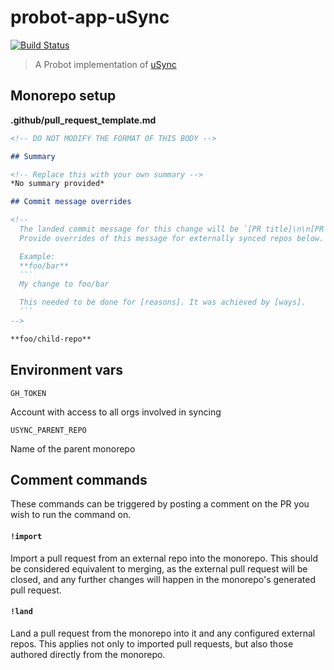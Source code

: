 # probot-app-uSync

[![Build Status](https://badge.buildkite.com/e11ea6abd3bec27ca72ed7c9c437be773d7878dc351ad9f7cd.svg?branch=master)](https://buildkite.com/uberopensource/probot-app-usync)

> A Probot implementation of [uSync](https://github.com/uber-workflow/usync)

## Monorepo setup

**.github/pull_request_template.md**

````md
<!-- DO NOT MODIFY THE FORMAT OF THIS BODY -->

## Summary

<!-- Replace this with your own summary -->
*No summary provided*

## Commit message overrides

<!--
  The landed commit message for this change will be `[PR title]\n\n[PR summary]`.
  Provide overrides of this message for externally synced repos below.

  Example:
  **foo/bar**
  ```
  My change to foo/bar

  This needed to be done for [reasons]. It was achieved by [ways].
  ```
-->

**foo/child-repo**
````

## Environment vars

`GH_TOKEN`

Account with access to all orgs involved in syncing

`USYNC_PARENT_REPO`

Name of the parent monorepo

## Comment commands

These commands can be triggered by posting a comment on the PR you wish to run the command on.

#### `!import`

Import a pull request from an external repo into the monorepo. This should be considered equivalent to merging, as the external pull request will be closed, and any further changes will happen in the monorepo's generated pull request.

#### `!land`

Land a pull request from the monorepo into it and any configured external repos. This applies not only to imported pull requests, but also those authored directly from the monorepo.

